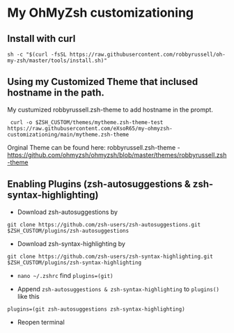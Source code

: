 # My OhMyZsh customizationing

## Install with curl
```
sh -c "$(curl -fsSL https://raw.githubusercontent.com/robbyrussell/oh-my-zsh/master/tools/install.sh)"
```

## Using my Customized Theme that inclused hostname in the path. 
My custumized robbyrussell.zsh-theme to add hostname in the prompt.

```
 curl -o $ZSH_CUSTOM/themes/mytheme.zsh-theme-test https://raw.githubusercontent.com/eXsoR65/my-ohmyzsh-customizationing/main/mytheme.zsh-theme
```

Orginal Theme can be found here: robbyrussell.zsh-theme - https://github.com/ohmyzsh/ohmyzsh/blob/master/themes/robbyrussell.zsh-theme

## Enabling Plugins (zsh-autosuggestions & zsh-syntax-highlighting)
 - Download zsh-autosuggestions by
 
 `git clone https://github.com/zsh-users/zsh-autosuggestions.git $ZSH_CUSTOM/plugins/zsh-autosuggestions`
 
 - Download zsh-syntax-highlighting by
 
 `git clone https://github.com/zsh-users/zsh-syntax-highlighting.git $ZSH_CUSTOM/plugins/zsh-syntax-highlighting`

 - `nano ~/.zshrc` find `plugins=(git)`
 
 - Append `zsh-autosuggestions & zsh-syntax-highlighting` to  `plugins()` like this 
 
 `plugins=(git zsh-autosuggestions zsh-syntax-highlighting)`
 
 - Reopen terminal